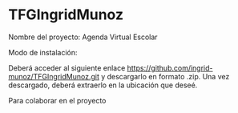 # TFGIngridMunoz

Nombre del proyecto: Agenda Virtual Escolar    

Modo de instalación:

Deberá acceder al siguiente enlace https://github.com/ingrid-munoz/TFGIngridMunoz.git y descargarlo en formato .zip. Una vez descargado, deberá extraerlo en la ubicación que deseé.

Para colaborar en el proyecto 

